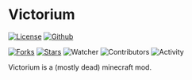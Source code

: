 # Victorium
 [![License](https://img.shields.io/badge/License-GPL%203.0-blue?style=for-the-badge)](LICENSE)
[![Github](https://img.shields.io/badge/Victorium-red?style=for-the-badge&logo=github)](https://www.github.com/serainox420/-JSForDummies2---Example-macros-for-JSM-)
<!-- [![Discord](https://img.shields.io/discord/966251626698526730?style=for-the-badge)](https://discord.gg/4NQ3SPXsKJ)\-->
[![Forks](https://img.shields.io/github/forks/FlareStormGaming/victorium?logo=github&style=for-the-badge)]()
[![Stars](https://img.shields.io/github/stars/FlareStormGaming/victorium?color=gold&logo=github&logoColor=gold&style=for-the-badge)]()
![Watcher](https://img.shields.io/github/watchers/FlareStormGaming/victorium?color=red&logo=github&logoColor=red&style=for-the-badge)
![Contributors](https://img.shields.io/github/contributors/FlareStormGaming/victorium?logo=github&style=for-the-badge)
![Activity](https://img.shields.io/github/commit-activity/m/FlareStormGaming/victorium?color=gree&style=for-the-badge)

Victorium is a (mostly dead) minecraft mod. 
